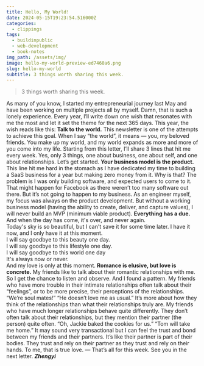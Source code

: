 ```yaml
---
title: Hello, My World!
date: 2024-05-15T19:23:54.516000Z
categories:
  - clippings
tags:
  - buildinpublic
  - web-development
  - book-notes
img_path: /assets/img/
image: hello-my-world-preview-ed7460a6.png
slug: hello-my-world
subtitle: 3 things worth sharing this week.
---
```


> 3 things worth sharing this week.

As many of you know, I started my entrepreneurial journey last May and have been working on multiple projects all by myself.
Damn, that is such a lonely experience.
Every year, I’ll write down one wish that resonates with me the most and let it set the theme for the next 365 days. This year, the wish reads like this:
**Talk to the world.**
This newsletter is one of the attempts to achieve this goal.
When I say “the world”, it means — you, my beloved friends. You make up my world, and my world expands as more and more of you come into my life. 
Starting from this letter, I’ll share 3 lines that hit me every week. Yes, only 3 things, one about business, one about self, and one about relationships. 
Let’s get started.
**Your business model is the product.**
This line hit me hard in the stomach as I have dedicated my time to building a SaaS business for a year but making zero money from it. 
Why is that? The problem is I was only building software, and expected users to come to it. That might happen for Facebook as there weren’t too many software out there. But it’s not going to happen to my business. 
As an engineer myself, my focus was always on the product development. But without a working business model (having the ability to create, deliver, and capture values), I will never build an MVP (minimum viable product).
**Everything has a due.**
And when the day has come, it's over, and never again.  
Today's sky is so beautiful, but I can't save it for some time later. I have it now, and I only have it at this moment.  
I will say goodbye to this beauty one day.   
I will say goodbye to this lifestyle one day.  
I will say goodbye to this world one day   
It's always now or never.  
And my love is only at this moment.
**Romance is elusive, but love is concrete.**
My friends like to talk about their romantic relationships with me.
So I get the chance to listen and observe.
And I found a pattern.
My friends who have more trouble in their intimate relationships often talk about their “feelings”, or to be more precise, their perceptions of the relationships. 
“We’re soul mates!”
“He doesn’t love me as usual.”
It’s more about how they think of the relationships than what their relationships truly are.
My friends who have much longer relationships behave quite differently. They don’t often talk about their relationships, but they mention their partner (the person) quite often. 
“Oh, Jackie baked the cookies for us.”
“Tom will take me home.”
It may sound very transactional but I can feel the trust and bond between my friends and their partners. 
It’s like their partner is part of their bodies. They trust and rely on their partner as they trust and rely on their hands. 
To me, that is true love.
—
That’s all for this week. See you in the next letter.
_**Zhengyi**_
